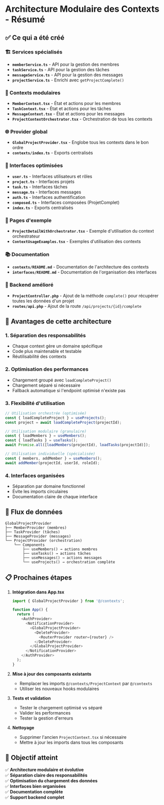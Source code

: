 # Architecture Modulaire des Contexts - Résumé

## ✅ Ce qui a été créé

### 🏗️ Services spécialisés
- **`memberService.ts`** - API pour la gestion des membres
- **`taskService.ts`** - API pour la gestion des tâches  
- **`messageService.ts`** - API pour la gestion des messages
- **`projectService.ts`** - Enrichi avec `getProjectComplete()`

### 🎯 Contexts modulaires
- **`MemberContext.tsx`** - État et actions pour les membres
- **`TaskContext.tsx`** - État et actions pour les tâches
- **`MessageContext.tsx`** - État et actions pour les messages
- **`ProjectContextOrchestrator.tsx`** - Orchestration de tous les contexts

### 🌐 Provider global
- **`GlobalProjectProvider.tsx`** - Englobe tous les contexts dans le bon ordre
- **`contexts/index.ts`** - Exports centralisés

### 📄 Interfaces optimisées
- **`user.ts`** - Interfaces utilisateurs et rôles
- **`project.ts`** - Interfaces projets
- **`task.ts`** - Interfaces tâches
- **`message.ts`** - Interfaces messages
- **`auth.ts`** - Interfaces authentification
- **`composed.ts`** - Interfaces composées (ProjetComplet)
- **`index.ts`** - Exports centralisés

### 🎨 Pages d'exemple
- **`ProjectDetailWithOrchestrator.tsx`** - Exemple d'utilisation du context orchestrateur
- **`ContextUsageExamples.tsx`** - Exemples d'utilisation des contexts

### 📚 Documentation
- **`contexts/README.md`** - Documentation de l'architecture des contexts
- **`interfaces/README.md`** - Documentation de l'organisation des interfaces

### 🔧 Backend amélioré
- **`ProjectController.php`** - Ajout de la méthode `complete()` pour récupérer toutes les données d'un projet
- **`routes/api.php`** - Ajout de la route `/api/projects/{id}/complete`

## 🚀 Avantages de cette architecture

### 1. **Séparation des responsabilités**
- Chaque context gère un domaine spécifique
- Code plus maintenable et testable
- Réutilisabilité des contexts

### 2. **Optimisation des performances**
- Chargement groupé avec `loadCompleteProject()`
- Chargement séparé si nécessaire
- Fallback automatique si l'endpoint optimisé n'existe pas

### 3. **Flexibilité d'utilisation**
```typescript
// Utilisation orchestrée (optimisée)
const { loadCompleteProject } = useProjects();
const project = await loadCompleteProject(projectId);

// Utilisation modulaire (granulaire)
const { loadMembers } = useMembers();
const { loadTasks } = useTasks();
await Promise.all([loadMembers(projectId), loadTasks(projectId)]);

// Utilisation individuelle (spécialisée)
const { members, addMember } = useMembers();
await addMember(projectId, userId, roleId);
```

### 4. **Interfaces organisées**
- Séparation par domaine fonctionnel
- Évite les imports circulaires
- Documentation claire de chaque interface

## 🔄 Flux de données

```
GlobalProjectProvider
├── MemberProvider (membres)
├── TaskProvider (tâches)
├── MessageProvider (messages)
└── ProjectProvider (orchestration)
    └── Components
        ├── useMembers() → actions membres
        ├── useTasks() → actions tâches
        ├── useMessages() → actions messages
        └── useProjects() → orchestration complète
```

## 📋 Prochaines étapes

1. **Intégration dans App.tsx**
   ```typescript
   import { GlobalProjectProvider } from '@/contexts';
   
   function App() {
     return (
       <AuthProvider>
         <NotificationProvider>
           <GlobalProjectProvider>
             <DeleteProvider>
               <RouterProvider router={router} />
             </DeleteProvider>
           </GlobalProjectProvider>
         </NotificationProvider>
       </AuthProvider>
     );
   }
   ```

2. **Mise à jour des composants existants**
   - Remplacer les imports `@/contexts/ProjectContext` par `@/contexts`
   - Utiliser les nouveaux hooks modulaires

3. **Tests et validation**
   - Tester le chargement optimisé vs séparé
   - Valider les performances
   - Tester la gestion d'erreurs

4. **Nettoyage**
   - Supprimer l'ancien `ProjectContext.tsx` si nécessaire
   - Mettre à jour les imports dans tous les composants

## 🎯 Objectif atteint

✅ **Architecture modulaire et évolutive**  
✅ **Séparation claire des responsabilités**  
✅ **Optimisation du chargement des données**  
✅ **Interfaces bien organisées**  
✅ **Documentation complète**  
✅ **Support backend complet**
